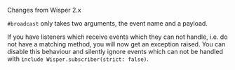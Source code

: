Changes from Wisper 2.x

`#broadcast` only takes two arguments, the event name and a payload.

If you have listeners which receive events which they can not handle, i.e. do
not have a matching method, you will now get an exception raised. You can
disable this behaviour and silently ignore events which can not be handled with
`include Wisper.subscriber(strict: false)`.
